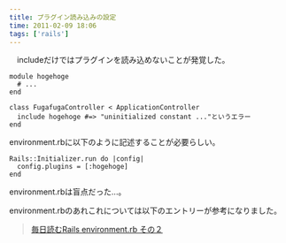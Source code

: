 ```yaml
---
title: プラグイン読み込みの設定
time: 2011-02-09 18:06
tags: ['rails']
---
```


　includeだけではプラグインを読み込めないことが発覚した。

```
module hogehoge
  # ...
end
```

```
class FugafugaController < ApplicationController
  include hogehoge #=> "uninitialized constant ..."というエラー
end
```

environment.rbに以下のように記述することが必要らしい。

```
Rails::Initializer.run do |config|
  config.plugins = [:hogehoge]
end
```

environment.rbは盲点だった...。

environment.rbのあれこれについては以下のエントリーが参考になりました。

> [毎日読むRails environment.rb その２](http://www.func09.com/wordpress/archives/189)
